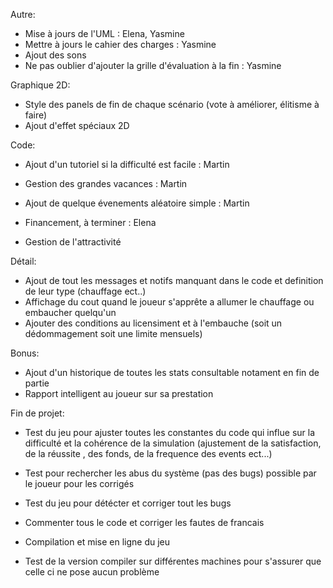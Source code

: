 
Autre:
- Mise à jours de l'UML : Elena, Yasmine 
- Mettre à jours le cahier des charges : Yasmine
- Ajout des sons
- Ne pas oublier d'ajouter la grille d'évaluation à la fin : Yasmine



Graphique 2D:

- Style des panels de fin de chaque scénario (vote à améliorer, élitisme à faire)
- Ajout d'effet spéciaux 2D



Code:

- Ajout d'un tutoriel si la difficulté est facile : Martin
- Gestion des grandes vacances : Martin
- Ajout de quelque évenements aléatoire simple : Martin



- Financement, à terminer : Elena


- Gestion de l'attractivité



Détail:
- Ajout de tout les messages et notifs manquant dans le code et definition de leur type (chauffage ect..)
- Affichage du cout quand le joueur s'apprête a allumer le chauffage ou embaucher quelqu'un
- Ajouter des conditions au licensiment et à l'embauche (soit un dédommagement soit une limite mensuels)


Bonus:
- Ajout d'un historique de toutes les stats consultable notament en fin de partie
- Rapport intelligent au joueur sur sa prestation




Fin de projet:
- Test du jeu pour ajuster toutes les constantes du code qui influe sur la difficulté et la cohérence 
de la simulation (ajustement de la satisfaction, de la réussite , des fonds, de la frequence des events ect...)
- Test pour rechercher les abus du système (pas des bugs) possible par le joueur pour les corrigés 
- Test du jeu pour détécter et corriger tout les bugs

- Commenter tous le code et corriger les fautes de francais
- Compilation et mise en ligne du jeu
- Test de la version compiler sur différentes machines pour s'assurer que celle ci ne pose aucun problème
